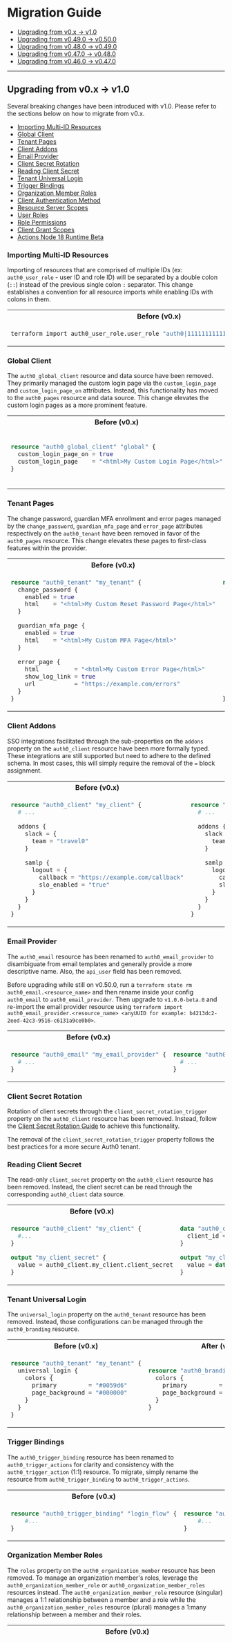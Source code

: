 # Migration Guide

- [Upgrading from v0.x → v1.0](#upgrading-from-v0x--v10)
- [Upgrading from v0.49.0 → v0.50.0](#upgrading-from-v0490--v0500)
- [Upgrading from v0.48.0 → v0.49.0](#upgrading-from-v0480--v0490)
- [Upgrading from v0.47.0 → v0.48.0](#upgrading-from-v0470--v0480)
- [Upgrading from v0.46.0 → v0.47.0](#upgrading-from-v0460--v0470)

---

## Upgrading from v0.x → v1.0

Several breaking changes have been introduced with v1.0. Please refer to the sections below on how to migrate from v0.x.

- [Importing Multi-ID Resources](#importing-multi-id-resources)
- [Global Client](#global-client)
- [Tenant Pages](#tenant-pages)
- [Client Addons](#client-addons)
- [Email Provider](#email-provider)
- [Client Secret Rotation](#client-secret-rotation)
- [Reading Client Secret](#reading-client-secret)
- [Tenant Universal Login](#tenant-universal-login)
- [Trigger Bindings](#trigger-bindings)
- [Organization Member Roles](#organization-member-roles)
- [Client Authentication Method](#client-authentication-method)
- [Resource Server Scopes](#resource-server-scopes)
- [User Roles](#user-roles)
- [Role Permissions](#role-permissions)
- [Client Grant Scopes](#client-grant-scopes)
- [Actions Node 18 Runtime Beta](#actions-node-18-runtime-beta)

### Importing Multi-ID Resources

Importing of resources that are comprised of multiple IDs (ex: `auth0_user_role` - user ID and role ID) will be
separated by a double colon (`::`) instead of the previous single colon `:` separator. This change establishes a
convention for all resource imports while enabling IDs with colons in them.

<table>
<tr>
<th>Before (v0.x)</th>
<th>After (v1.0)</th>
</tr>
<tr>
<td>

```sh
terraform import auth0_user_role.user_role "auth0|111111111111111111111111:role_123"
```

</td>
<td>

```sh
terraform import auth0_user_role.user_role "auth0|111111111111111111111111::role_123"
```

</td>
</tr>
</table>

### Global Client

The `auth0_global_client` resource and data source have been removed. They primarily managed the custom login page via
the `custom_login_page` and `custom_login_page_on` attributes. Instead, this functionality has moved to the
`auth0_pages` resource and data source. This change elevates the custom login pages as a more prominent feature.

<table>
<tr>
<th>Before (v0.x)</th>
<th>After (v1.0)</th>
</tr>
<tr>
<td>

```terraform
resource "auth0_global_client" "global" {
  custom_login_page_on = true
  custom_login_page    = "<html>My Custom Login Page</html>"
}
```

</td>
<td>

```terraform
resource "auth0_pages" "my_pages" {
  login {
    enabled = true
    html    = "<html><body>My Custom Login Page</body></html>"
  }
}
```

</td>
</tr>
</table>

### Tenant Pages

The change password, guardian MFA enrollment and error pages managed by the `change_password`, `guardian_mfa_page` and
`error_page` attributes respectively on the `auth0_tenant` have been removed in favor of the `auth0_pages` resource.
This change elevates these pages to first-class features within the provider.

<table>
<tr>
<th>Before (v0.x)</th>
<th>After (v1.0)</th>
</tr>
<tr>
<td>

```terraform
resource "auth0_tenant" "my_tenant" {
  change_password {
    enabled = true
    html    = "<html>My Custom Reset Password Page</html>"
  }

  guardian_mfa_page {
    enabled = true
    html    = "<html>My Custom MFA Page</html>"
  }

  error_page {
    html          = "<html>My Custom Error Page</html>"
    show_log_link = true
    url           = "https://example.com/errors"
  }
}
```

</td>
<td>

```terraform
resource "auth0_pages" "my_pages" {
  change_password {
    enabled = true
    html    = "<html><body>My Custom Reset Password Page</body></html>"
  }

  guardian_mfa {
    enabled = true
    html    = "<html><body>My Custom MFA Page</body></html>"
  }

  error {
    show_log_link = true
    html          = "<html><body>My Custom Error Page</body></html>"
    url           = "https://example.com"
  }
}
```

</td>
</tr>
</table>

### Client Addons

SSO integrations facilitated through the sub-properties on the `addons` property on the `auth0_client` resource have
been more formally typed. These integrations are still supported but need to adhere to the defined schema. In most
cases, this will simply require the removal of the `=` block assignment.

<table>
<tr>
<th>Before (v0.x)</th>
<th>After (v1.0)</th>
</tr>
<tr>
<td>

```terraform
resource "auth0_client" "my_client" {
  # ...

  addons {
    slack = {
      team = "travel0"
    }
    
    samlp {
      logout = {
        callback = "https://example.com/callback"
        slo_enabled = "true"
      }
    }
  }
}
```

</td>
<td>

```terraform
resource "auth0_client" "my_client" {
  # ...

  addons {
    slack { # Note removal of `=`
      team = "travel0"
    }

    samlp {
      logout {
        callback = "https://example.com/callback"
        slo_enabled = true
      }
    }
  }
}
```

</td>
</tr>
</table>

### Email Provider

The `auth0_email` resource has been renamed to `auth0_email_provider` to disambiguate from email templates and generally
provide a more descriptive name. Also, the `api_user` field has been removed.

Before upgrading while still on v0.50.0, run a `terraform state rm auth0_email.<resource_name>` and then rename inside
your config `auth0_email` to `auth0_email_provider`. Then upgrade to `v1.0.0-beta.0` and re-import the email provider
resource using `terraform import auth0_email_provider.<resource_name> <anyUUID for example: b4213dc2-2eed-42c3-9516-c6131a9ce0b0>`.

<table>
<tr>
<th>Before (v0.x)</th>
<th>After (v1.0)</th>
</tr>
<tr>
<td>

```terraform
resource "auth0_email" "my_email_provider" {
  # ...
}
```

</td>
<td>

```terraform
resource "auth0_email_provider" "my_email_provider" {
  # ...
}
```

</td>
</tr>
</table>

### Client Secret Rotation

Rotation of client secrets through the `client_secret_rotation_trigger` property on the `auth0_client` resource has been
removed. Instead, follow the [Client Secret Rotation Guide](https://registry.terraform.io/providers/auth0/auth0/latest/docs/guides/client_secret_rotation)
to achieve this functionality.

The removal of the `client_secret_rotation_trigger` property follows the best practices for a more secure Auth0 tenant.

### Reading Client Secret

The read-only `client_secret` property on the `auth0_client` resource has been removed. Instead, the client secret can
be read through the corresponding `auth0_client` data source.

<table>
<tr>
<th>Before (v0.x)</th>
<th>After (v1.0)</th>
</tr>
<tr>
<td>

```terraform
resource "auth0_client" "my_client" {
  #...
}

output "my_client_secret" {
  value = auth0_client.my_client.client_secret
}
```

</td>
<td>

```terraform
data "auth0_client" "my_client" {
  client_id = auth0_client.my_client.id
}

output "my_client_secret" {
  value = data.auth0_client.my_client.client_secret
}
```

</td>
</tr>
</table>

### Tenant Universal Login

The `universal_login` property on the `auth0_tenant` resource has been removed. Instead, those configurations can be
managed through the `auth0_branding` resource.

<table>
<tr>
<th>Before (v0.x)</th>
<th>After (v1.0)</th>
</tr>
<tr>
<td>

```terraform
resource "auth0_tenant" "my_tenant" {
  universal_login {
    colors {
      primary         = "#0059d6"
      page_background = "#000000"
    }
  }
}
```

</td>
<td>

```terraform
resource "auth0_branding" "my_branding" {
  colors {
    primary         = "#0059d6"
    page_background = "#000000"
  }
}
```

</td>
</tr>
</table>

### Trigger Bindings

The `auth0_trigger_binding` resource has been renamed to `auth0_trigger_actions` for clarity and consistency with the
`auth0_trigger_action` (1:1) resource. To migrate, simply rename the resource from `auth0_trigger_binding` to
`auth0_trigger_actions`.

<table>
<tr>
<th>Before (v0.x)</th>
<th>After (v1.0)</th>
</tr>
<tr>
<td>

```terraform
resource "auth0_trigger_binding" "login_flow" {
	#...
}
```

</td>
<td>

```terraform
resource "auth0_trigger_actions" "login_flow" {
	#...
}
```

</td>
</tr>
</table>

### Organization Member Roles

The `roles` property on the `auth0_organization_member` resource has been removed. To manage an organization member's
roles, leverage the `auth0_organization_member_role` or `auth0_organization_member_roles` resources instead.
The `auth0_organization_member_role` resource (singular) manages a 1:1 relationship between a member and a role while the
`auth0_organization_member_roles` resource (plural) manages a 1:many relationship between a member and their roles.

<table>
<tr>
<th>Before (v0.x)</th>
<th>After (v1.0)</th>
</tr>
<tr>
<td>

```terraform
resource "auth0_role" "reader" {
  name = "Reader"
}

resource "auth0_role" "writer" {
  name = "Writer"
}

resource "auth0_user" "user" {
  email           = "test-user@auth0.com"
  connection_name = "Username-Password-Authentication"
  email_verified  = true
  password        = "MyPass123$"
}

resource "auth0_organization" "my_org" {
  name         = "some-org"
  display_name = "Some Org"
}

resource "auth0_organization_member" "my_org_member" {
  organization_id = auth0_organization.my_org.id
  user_id         = auth0_user.user.id
  roles           = [ auth0_role.reader.id, auth0_role.writer.id ]
}
```

</td>
<td>

```terraform
resource "auth0_role" "reader" {
  name = "Reader"
}

resource "auth0_role" "writer" {
  name = "Writer"
}

resource "auth0_user" "user" {
  connection_name = "Username-Password-Authentication"
  email           = "test-user@auth0.com"
  password        = "MyPass123$"
}

resource "auth0_organization" "my_org" {
  name         = "some-org"
  display_name = "Some Org"
}

resource "auth0_organization_member" "my_org_member" {
  organization_id = auth0_organization.my_org.id
  user_id         = auth0_user.user.id
}

# Use the auth0_organization_member_roles to manage a 1:many
# relationship between the organization member and its roles.
resource "auth0_organization_member_roles" "my_org_member_roles" {
  organization_id = auth0_organization.my_org.id
  user_id         = auth0_user.user.id
  roles           = [ auth0_role.reader.id, auth0_role.writer.id ]
}

# Use the auth0_organization_member_role to manage a 1:1
# relationship between the organization member and its roles.
resource "auth0_organization_member_role" "role1" {
  organization_id = auth0_organization.my_org.id
  user_id         = auth0_user.user.id
  role_id         = auth0_role.reader.id
}

resource "auth0_organization_member_role" "role2" {
  organization_id = auth0_organization.my_org.id
  user_id         = auth0_user.user.id
  role_id         = auth0_role.writer.id
}
```

</td>
</tr>
</table>

### Client Authentication Method

The `token_endpoint_auth_method` property on the `auth0_client` resource has been removed. Managing a client's
authentication method can be achieved through the `auth0_client_credentials` resource instead.

Furthermore, it is generally recommended to manage any client authentication configuration, including client secret and
public key through the `auth0_client_credentials` resource.

<table>
<tr>
<th>Before (v0.x)</th>
<th>After (v1.0)</th>
</tr>
<tr>
<td>

```terraform
# Example:
resource "auth0_client" "my_client" {
  name = "My Client"

  token_endpoint_auth_method = "client_secret_post"
}
```

</td>
<td>

```terraform
# Example:
resource "auth0_client" "my_client" {
  name = "My Client"
}

resource "auth0_client_credentials" "test" {
  client_id = auth0_client.my_client.id

  authentication_method = "client_secret_post"
}
```

</td>
</tr>
</table>

### Resource Server Scopes

The `scopes` property on the `auth0_resource_server` resource has been removed.

Managing scopes on a resource server can be accomplished through the `auth0_resource_server_scope` or
`auth0_resource_server_scopes` resource instead. The `auth0_resource_server_scope` resource (singular) manages a 1:1
relationship between a resource server and a scope while the `auth0_resource_server_scopes` resource (plural) manages a
1:many relationship between a resource server and its scopes.

When reading the `scopes` property through the `auth0_resource_server` data source, the `value` attribute of a scope has
been renamed to `name`.

<table>
<tr>
<th>Before (v0.x)</th>
<th>After (v1.0)</th>
</tr>
<tr>
<td>

```terraform
resource auth0_resource_server api {
  name       = "Example API"
  identifier = "https://api.travel0.com/"

  scopes {
    value       = "read:posts"
    description = "Can read posts"
  }

  scopes {
    value       = "write:posts"
    description = "Can write posts"
  }
}
```

</td>
<td>

```terraform
resource auth0_resource_server api {
  name       = "Example API"
  identifier = "https://api.travel0.com/"
}

# Use the auth0_resource_server_scopes to manage a 1:many
# relationship between the resource server and its scopes.
resource "auth0_resource_server_scopes" "my_api_scopes" {
  resource_server_identifier = auth0_resource_server.my_api.identifier

  scopes {
    name        = "read:posts"
    description = "Can read posts"
  }

  scopes {
    name        = "write:posts"
    description = "Can write posts"
  }
}

# Use the auth0_resource_server_scope to manage a 1:1
# relationship between the resource server and its scopes.
resource auth0_resource_server_scope read_posts {
  resource_server_identifier = auth0_resource_server.api.identifier
  scope       = "read:posts"
  description = "Can read posts"
}

resource auth0_resource_server_scope write_posts {
  resource_server_identifier = auth0_resource_server.api.identifier
  scope       = "write:posts"
  description = "Can write posts"
}
```

</td>
</tr>
</table>

### User Roles

The `roles` property on the `auth0_user` resource has been removed. Managing user roles can be accomplished with the
`auth0_user_roles` or `auth0_user_role` resources instead. The `auth0_user_role` resource (singular) manages a 1:1
relationship between a user and a role while the `auth0_user_roles` resource (plural) manages a 1:many relationship
between a user and their roles.

<table>
<tr>
<th>Before (v0.x)</th>
<th>After (v1.0)</th>
</tr>
<tr>
<td>

```terraform
# Example:
resource "auth0_role" "admin" {
  name        = "admin"
  description = "Administrator"
}

resource "auth0_user" "user" {
  connection_name = "Username-Password-Authentication"
  username        = "unique_username"
  name            = "Firstname Lastname"
  email           = "test@test.com"
  password        = "passpass$12$12"
  roles           = [auth0_role.admin.id]
}
```

</td>
<td>

```terraform
# Example:
resource "auth0_role" "admin" {
  name        = "admin"
  description = "Administrator"
}

resource "auth0_role" "owner" {
  name        = "owner"
  description = "Owner"
}

resource "auth0_user" "user" {
  connection_name = "Username-Password-Authentication"
  username        = "unique_username"
  name            = "Firstname Lastname"
  email           = "test@test.com"
  password        = "passpass$12$12"
}

# Use the auth0_user_roles to manage a 1:many
# relationship between the user and its roles.
resource auth0_user_roles user_roles {
  user_id = auth0_user.user.id
  roles   = [ auth0_role.admin.id, auth0_role.owner.id ]
}

# Use the auth0_user_role to manage a 1:1
# relationship between the user and its role.
resource auth0_user_role user_admin {
  user_id = auth0_user.user.id
  role_id = auth0_role.admin.id
}

resource auth0_user_role user_owner {
  user_id = auth0_user.user.id
  role_id = auth0_role.owner.id
}
```

</td>
</tr>
</table>

### Role Permissions

The `permissions` property on the `auth0_role` resource has been removed. To manage permissions associated with a role,
leverage the `auth0_role_permission` and `auth0_role_permissions` resources instead. The `auth0_role_permission`
resource (singular) manages a 1:1 relationship between a role and a permission while the `auth0_role_permissions`
resource (plural) manages a 1:many relationship between a role and its permissions.

<table>
<tr>
<th>Before (v0.x)</th>
<th>After (v1.0)</th>
</tr>
<tr>
<td>

```terraform
resource "auth0_resource_server" "api" {
  name       = "Example API"
  identifier = "https://api.travel0.com/"

  scopes {
    value       = "read:posts"
    description = "Can read posts"
  }

  scopes {
    value       = "write:posts"
    description = "Can write posts"
  }
}

resource "auth0_role" "content_editor" {
  name        = "Content Editor"
  description = "Elevated roles for editing content"

  permissions {
    name                       = "read:posts"
    resource_server_identifier = auth0_resource_server.api.identifier
  }

  permissions {
    name                       = "write:posts"
    resource_server_identifier = auth0_resource_server.api.identifier
  }
}
```

</td>
<td>

```terraform
resource "auth0_resource_server" "api" {
  name       = "Example API"
  identifier = "https://api.travel0.com/"
}

resource "auth0_resource_server_scopes" "my_api_scopes" {
  resource_server_identifier = auth0_resource_server.api.identifier

  scopes {
    name        = "read:posts"
    description = "Can read posts"
  }

  scopes {
    name        = "write:posts"
    description = "Can write posts"
  }
}

resource auth0_role content_editor {
  name        = "Content Editor"
  description = "Elevated roles for editing content"
}

# Use the auth0_role_permissions to manage a 1:many
# relationship between the role and its permissions.
resource "auth0_role_permissions" "editor_permissions" {
	role_id = auth0_role.content_editor.id

  permissions  {
    resource_server_identifier = auth0_resource_server.api.identifier
    name                       = "read:posts"
  }

  permissions  {
    resource_server_identifier = auth0_resource_server.api.identifier
    name                       = "write:posts"
  }
}

# Use the auth0_role_permission resource to manage a 1:1
# relationship between a role and its permissions.
resource "auth0_role_permission" "read_posts_permission" {
	role_id                    = auth0_role.content_editor.id
	resource_server_identifier = auth0_resource_server.api.identifier
	permission                 = "read:posts"
}

resource "auth0_role_permission" "write_posts_permission" {
	role_id                    = auth0_role.content_editor.id
	resource_server_identifier = auth0_resource_server.api.identifier
	permission                 = "write:posts"
}
```

</td>
</tr>
</table>

### Client Grant Scopes

The `scope` property on the `auth0_client_grant` resource has been renamed to `scopes` to reflect that multiple scopes
can be managed per client grant.

<table>
<tr>
<th>Before (v0.x)</th>
<th>After (v1.0)</th>
</tr>
<tr>
<td>

```terraform
resource "auth0_client_grant" "my_client_grant" {
  #...
  scope    = ["create:foo", "create:bar"]
}
```

</td>
<td>

```terraform
resource "auth0_client_grant" "my_client_grant" {
  #...
  scopes    = ["create:foo", "create:bar"]
}
```

</td>
</tr>
</table>


### Actions Node 18 Runtime Beta

The Node 18 Beta runtime option for actions has been removed.

Now, you will be opted in to the GA version of Node 18 actions runtime instead.

Ensure that the versions of the trigger types you are using are allowed to use the `node18` runtime. You can retrieve 
the triggers available within actions and their supported runtimes following this guide: [Retrieve triggers available within actions](https://registry.terraform.io/providers/auth0/auth0/latest/docs/guides/action_triggers).

[Back to Table of Contents](#migration-guide)

---

## Upgrading from v0.49.0 → v0.50.0

There are deprecations in this update. Please ensure you read this guide thoroughly and prepare your potential
automated workflows before upgrading.

### Deprecations

- [Global Client](#global-client)
- [Tenant Pages](#tenant-pages)
- [Tenant Universal Login](#tenant-universal-login)

#### Global Client

The `auth0_global_client` resource and data source were introduced primarily to allow managing the `custom_login_page`
and `custom_login_page_on` attributes in order to manage the custom login page of a tenant. These are now deprecated in
favor of the `auth0_pages` resource and data source.

To ensure a smooth transition when we eventually remove the capability to manage the custom
login page through the `auth0_global_client`, we recommend proactively migrating to the `auth0_pages` resource and data source.
This will help you stay prepared for future changes.

<table>
<tr>
<th>Before (v0.49.0)</th>
<th>After (v0.50.0)</th>
</tr>
<tr>
<td>

```terraform
resource "auth0_global_client" "global" {
  custom_login_page_on = true
  custom_login_page    = "<html>My Custom Login Page</html>"
}
````

</td>
<td>

```terraform
resource "auth0_pages" "my_pages" {
  login {
    enabled = true
    html    = "<html><body>My Custom Login Page</body></html>"
  }
}
```

</td>
</tr>
</table>

#### Tenant Pages

The `change_password`, `guardian_mfa_page` and `error_page` attributes on the `auth0_tenant` have been deprecated in
favor of managing them with the `auth0_pages` resource.

To ensure a smooth transition when we eventually remove the capability to manage these custom Auth0 pages through the
`auth0_tenant` resource, we recommend proactively migrating to the `auth0_pages` resource. This will help you stay
prepared for future changes.

<table>
<tr>
<th>Before (v0.49.0)</th>
<th>After (v0.50.0)</th>
</tr>
<tr>
<td>

```terraform
resource "auth0_tenant" "my_tenant" {
  change_password {
    enabled = true
    html    = "<html>My Custom Reset Password Page</html>"
  }

  guardian_mfa_page {
    enabled = true
    html    = "<html>My Custom MFA Page</html>"
  }

  error_page {
    html          = "<html>My Custom Error Page</html>"
    show_log_link = true
    url           = "https://example.com/errors"
  }
}
```

</td>
<td>

```terraform
resource "auth0_pages" "my_pages" {
  change_password {
    enabled = true
    html    = "<html><body>My Custom Reset Password Page</body></html>"
  }

  guardian_mfa {
    enabled = true
    html    = "<html><body>My Custom MFA Page</body></html>"
  }

  error {
    show_log_link = true
    html          = "<html><body>My Custom Error Page</body></html>"
    url           = "https://example.com"
  }
}
```

</td>
</tr>
</table>

#### Tenant Universal Login

The `universal_login` settings on the `auth0_tenant` have been deprecated in favor of managing them through the `auth0_branding` resource.

To ensure a smooth transition when we eventually remove the capability to manage these settings through the
`auth0_tenant` resource, we recommend proactively migrating to the `auth0_branding` resource. This will help you stay
prepared for future changes.

<table>
<tr>
<th>Before (v0.49.0)</th>
<th>After (v0.50.0)</th>
</tr>
<tr>
<td>

```terraform
resource "auth0_tenant" "my_tenant" {
  universal_login {
    colors {
      primary         = "#0059d6"
      page_background = "#000000"
    }
  }
}
```

</td>
<td>

```terraform
resource "auth0_branding" "my_branding" {
  colors {
    primary         = "#0059d6"
    page_background = "#000000"
  } 
}
```

</td>
</tr>
</table>

[Back to Table of Contents](#migration-guide)

---

## Upgrading from v0.48.0 → v0.49.0

There are deprecations in this update. Please ensure you read this guide thoroughly and prepare your potential
automated workflows before upgrading.

### Deprecations

- [Trigger Binding Renaming](#trigger-binding-renaming)
- [Organization Member Roles](#organization-member-roles)

#### Trigger Binding Renaming

The `auth0_trigger_binding` resource has been renamed to `auth0_trigger_actions` for clarity and consistency with the `auth0_trigger_action` (1:1) resource. To migrate, simply rename the resource from `auth0_trigger_binding` to `auth0_trigger_actions`.

<table>
<tr>
<th>Before (v0.48.0)</th>
<th>After (v0.49.0)</th>
</tr>
<tr>
<td>

```terraform
resource auth0_trigger_binding login_flow {
	trigger = "post-login"

	actions {
		id = auth0_action.my_action.id
		display_name = auth0_action.my_action.name
	}
}
```

</td>
<td>

```terraform
resource auth0_trigger_actions login_flow {
	trigger = "post-login"

	actions {
		id = auth0_action.my_action.id
		display_name = auth0_action.my_action.name
	}
}
```

</td>
</tr>
</table>

#### Organization Member Roles

The `roles` field on the `auth0_organization_member` resource will continue to be available for managing an organization
member's roles. However, to ensure a smooth transition when we eventually remove the capability to manage roles through
this field, we recommend proactively migrating to the newly introduced `auth0_organization_member_roles` resource.
This will help you stay prepared for future changes.

<table>
<tr>
<th>Before (v0.48.0)</th>
<th>After (v0.49.0)</th>
</tr>
<tr>
<td>

```terraform
resource "auth0_role" "reader" {
  name = "Reader"
}

resource "auth0_role" "writer" {
  name = "Writer"
}

resource "auth0_user" "user" {
  email           = "test-user@auth0.com"
  connection_name = "Username-Password-Authentication"
  email_verified  = true
  password        = "MyPass123$"
}

resource "auth0_organization" "my_org" {
  name         = "some-org"
  display_name = "Some Org"
}

resource "auth0_organization_member" "my_org_member" {
  organization_id = auth0_organization.my_org.id
  user_id         = auth0_user.user.id
  roles           = [ auth0_role.reader.id, auth0_role.writer.id ]
}
```

</td>
<td>

```terraform
resource "auth0_role" "reader" {
  name = "Reader"
}

resource "auth0_role" "writer" {
  name = "Writer"
}

resource "auth0_user" "user" {
  connection_name = "Username-Password-Authentication"
  email           = "test-user@auth0.com"
  password        = "MyPass123$"
}

resource "auth0_organization" "my_org" {
  name         = "some-org"
  display_name = "Some Org"
}

resource "auth0_organization_member" "my_org_member" {
  organization_id = auth0_organization.my_org.id
  user_id         = auth0_user.user.id

  # Until we remove the ability to operate changes on
  # the roles field it is important to have this
  # block in the config, to avoid diffing issues.
  lifecycle {
    ignore_changes = [ roles ]
  }
}

# Use the auth0_organization_member_roles to manage a 1:many
# relationship between the organization member and its roles.
resource "auth0_organization_member_roles" "my_org_member_roles" {
  organization_id = auth0_organization.my_org.id
  user_id         = auth0_user.user.id
  roles           = [ auth0_role.reader.id, auth0_role.writer.id ]
}

# Use the auth0_organization_member_role to manage a 1:1
# relationship between the organization member and its roles.
resource "auth0_organization_member_role" "role1" {
  organization_id = auth0_organization.my_org.id
  user_id         = auth0_user.user.id
  role_id         = auth0_role.reader.id
}

resource "auth0_organization_member_role" "role2" {
  organization_id = auth0_organization.my_org.id
  user_id         = auth0_user.user.id
  role_id         = auth0_role.writer.id
}
```

</td>
</tr>
</table>

[Back to Table of Contents](#migration-guide)

---

## Upgrading from v0.47.0 → v0.48.0

There are deprecations in this update. Please ensure you read this guide thoroughly and prepare your potential
automated workflows before upgrading.

### Deprecations

- [Client Authentication Method](#client-authentication-method)
- [Resource Server Scopes](#resource-server-scopes)

#### Client Authentication Method

The `token_endpoint_auth_method` field on the `auth0_client` resource will continue to be available for managing the client's authentication method. However, to ensure a smooth transition when we eventually remove the capability to manage the authentication method through this field, we recommend proactively migrating to the newly introduced `auth0_client_credentials` resource as this will also give you the possibility of managing the client secret. This will help you stay prepared for future changes.

<table>
<tr>
<th>Before (v0.47.0)</th>
<th>After (v0.48.0)</th>
</tr>
<tr>
<td>

```terraform
# Example:
resource "auth0_client" "my_client" {
  name = "My Client"

  token_endpoint_auth_method = "client_secret_post"
}
```

</td>
<td>

```terraform
# Example:
resource "auth0_client" "my_client" {
  name = "My Client"
}

resource "auth0_client_credentials" "test" {
  client_id = auth0_client.my_client.id

  authentication_method = "client_secret_post"
}
```

</td>
</tr>
</table>

#### Resource Server Scopes

The `scopes` field on the `auth0_resource_server` resource will continue to be available for managing resource server scopes. However, to ensure a smooth transition when we eventually remove the capability to manage scopes through this field, we recommend proactively migrating to the newly introduced `auth0_resource_server_scope` resource. This will help you stay prepared for future changes.

<table>
<tr>
<th>Before (v0.47.0)</th>
<th>After (v0.48.0)</th>
</tr>
<tr>
<td>

```terraform
resource auth0_resource_server api {
  name       = "Example API"
  identifier = "https://api.travel0.com/"

  scopes {
    value       = "read:posts"
    description = "Can read posts"
  }

  scopes {
    value       = "write:posts"
    description = "Can write posts"
  }
}
```

</td>
<td>

```terraform
resource auth0_resource_server api {
  name       = "Example API"
  identifier = "https://api.travel0.com/"

  # Until we remove the ability to operate changes on
  # the scopes field it is important to have this
  # block in the config, to avoid diffing issues.
  lifecycle {
    ignore_changes = [scopes]
  }
}

# Use the auth0_resource_server_scopes to manage a 1:many
# relationship between the resource server and its scopes.
resource "auth0_resource_server_scopes" "my_api_scopes" {
  resource_server_identifier = auth0_resource_server.my_api.identifier

  scopes {
    name        = "read:posts"
    description = "Can read posts"
  }

  scopes {
    name        = "write:posts"
    description = "Can write posts"
  }
}

# Use the auth0_resource_server_scope to manage a 1:1
# relationship between the resource server and its scopes.
resource auth0_resource_server_scope read_posts {
  resource_server_identifier = auth0_resource_server.api.identifier
  scope       = "read:posts"
  description = "Can read posts"
}

resource auth0_resource_server_scope write_posts {
  resource_server_identifier = auth0_resource_server.api.identifier
  scope       = "write:posts"
  description = "Can write posts"
}
```

</td>
</tr>
</table>

[Back to Table of Contents](#migration-guide)

---

## Upgrading from v0.46.0 → v0.47.0

There are deprecations in this update. Please ensure you read this guide thoroughly and prepare your potential
automated workflows before upgrading.

### Deprecations

- [User Roles](#user-roles)
- [Role Permissions](#role-permissions)

#### User Roles

The `roles` field on the `auth0_user` resource will continue to be available for managing user roles. However, to ensure
a smooth transition when we eventually remove the capability to manage roles through this field, we recommend
proactively migrating to the newly introduced `auth0_user_roles` or `auth0_user_role` resource. This will help you stay
prepared for future changes.

<table>
<tr>
<th>Before (v0.46.0)</th>
<th>After (v0.47.0)</th>
</tr>
<tr>
<td>

```terraform
# Example:
resource "auth0_role" "admin" {
  name        = "admin"
  description = "Administrator"
}

resource "auth0_user" "user" {
  connection_name = "Username-Password-Authentication"
  username        = "unique_username"
  name            = "Firstname Lastname"
  email           = "test@test.com"
  password        = "passpass$12$12"
  roles           = [auth0_role.admin.id]
}
```

</td>
<td>

```terraform
# Example:
resource "auth0_role" "admin" {
  name        = "admin"
  description = "Administrator"
}

resource "auth0_role" "owner" {
  name        = "owner"
  description = "Owner"
}

resource "auth0_user" "user" {
  connection_name = "Username-Password-Authentication"
  username        = "unique_username"
  name            = "Firstname Lastname"
  email           = "test@test.com"
  password        = "passpass$12$12"

  # Until we remove the ability to operate changes on
  # the roles field it is important to have this
  # block in the config, to avoid diffing issues.
  lifecycle {
    ignore_changes = [roles]
  }
}

# Use the auth0_user_roles to manage a 1:many
# relationship between the user and its roles.
resource auth0_user_roles user_roles {
  user_id = auth0_user.user.id
  roles   = [ auth0_role.admin.id, auth0_role.owner.id ]
}

# Use the auth0_user_role to manage a 1:1
# relationship between the user and its role.
resource auth0_user_role user_admin {
  user_id = auth0_user.user.id
  role_id = auth0_role.admin.id
}

resource auth0_user_role user_owner {
  user_id = auth0_user.user.id
  role_id = auth0_role.owner.id
}
```

</td>
</tr>
</table>

#### Role Permissions

The `permissions` field on the `auth0_role` resource will continue to be available for managing role permissions. However, to ensure
a smooth transition when we eventually remove the capability to manage permissions through this field, we recommend
proactively migrating to the newly introduced `auth0_role_permission` resource. This will help you stay
prepared for future changes.

<table>
<tr>
<th>Before (v0.46.0)</th>
<th>After (v0.47.0)</th>
</tr>
<tr>
<td>

```terraform
resource auth0_resource_server api {
  name       = "Example API"
  identifier = "https://api.travel0.com/"

  scopes {
    value       = "read:posts"
    description = "Can read posts"
  }

  scopes {
    value       = "write:posts"
    description = "Can write posts"
  }
}

resource auth0_role content_editor {
  name        = "Content Editor"
  description = "Elevated roles for editing content"

  permissions {
    name                       = "read:posts"
    resource_server_identifier = auth0_resource_server.api.identifier
  }

  permissions {
    name                       = "write:posts"
    resource_server_identifier = auth0_resource_server.api.identifier
  }
}
```

</td>
<td>

```terraform
resource auth0_resource_server api {
  name       = "Example API"
  identifier = "https://api.travel0.com/"

  scopes {
    value       = "read:posts"
    description = "Can read posts"
  }

  scopes {
    value       = "write:posts"
    description = "Can write posts"
  }
}

resource auth0_role content_editor {
  name        = "Content Editor"
  description = "Elevated roles for editing content"

  # Until we remove the ability to operate changes on
  # the permissions field it is important to have this
  # block in the config, to avoid diffing issues.
	lifecycle {
		ignore_changes = [ permissions ]
	}
}

# Use the auth0_role_permissions to manage a 1:many
# relationship between the role and its permissions.
resource "auth0_role_permissions" "editor_permissions" {
	role_id = auth0_role.content_editor.id

  permissions  {
    resource_server_identifier = auth0_resource_server.api.identifier
    name                       = "read:posts"
  }

  permissions  {
    resource_server_identifier = auth0_resource_server.api.identifier
    name                       = "write:posts"
  }
}

# Use the auth0_role_permission resource to manage a 1:1
# relationship between a role and its permissions.
resource "auth0_role_permission" "read_posts_permission" {
	role_id                    = auth0_role.content_editor.id
	resource_server_identifier = auth0_resource_server.api.identifier
	permission                 = "read:posts"
}

resource "auth0_role_permission" "write_posts_permission" {
	role_id                    = auth0_role.content_editor.id
	resource_server_identifier = auth0_resource_server.api.identifier
	permission                 = "write:posts"
}
```

</td>
</tr>
</table>

[Back to Table of Contents](#migration-guide)

